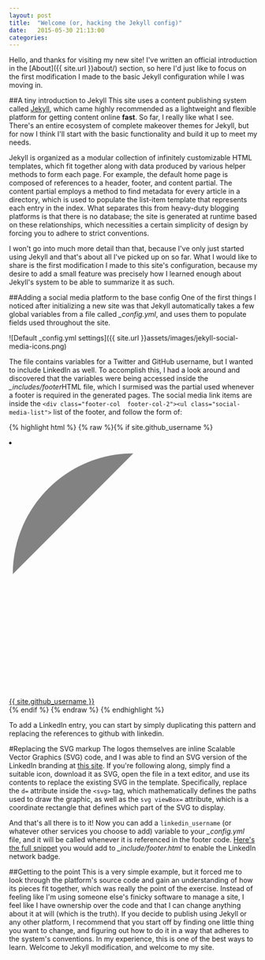 ```yaml
---
layout: post
title:  "Welcome (or, hacking the Jekyll config)"
date:   2015-05-30 21:13:00
categories:
---
```


Hello, and thanks for visiting my new site! I've written an official introduction in the [About]({{ site.url }}about/) section, so here I'd just like to focus on the first modification I made to the basic Jekyll configuration while I was moving in.

##A tiny introduction to Jekyll
This site uses a content publishing system called [Jekyll](http://jekyllrb.com), which came highly recommended as a lightweight and flexible platform for getting content online **fast**. So far, I really like what I see. There's an entire ecosystem of complete makeover themes for Jekyll, but for now I think I'll start with the basic functionality and build it up to meet my needs.

Jekyll is organized as a modular collection of infinitely customizable HTML templates, which fit together along with data produced by various helper methods to form each page. For example, the default home page is composed of references to a header, footer, and content partial. The content partial employs a method to find metadata for every article in a directory, which is used to populate the list-item template that represents each entry in the index. What separates this from heavy-duty blogging platforms is that there is no database; the site is generated at runtime based on these relationships, which necessities a certain simplicity of design by forcing you to adhere to strict conventions.

I won't go into much more detail than that, because I've only just started using Jekyll and that's about all I've picked up on so far. What I would like to share is the first modification I made to this site's configuration, because my desire to add a small feature was precisely how I learned enough about Jekyll's system to be able to summarize it as such.

##Adding a social media platform to the base config
One of the first things I noticed after initializing a new site was that Jekyll automatically takes a few global variables from a file called *_config.yml*, and uses them to populate fields used throughout the site.

![Default _config.yml settings]({{ site.url }}assets/images/jekyll-social-media-icons.png)

The file contains variables for a Twitter and GitHub username, but I wanted to include LinkedIn as well. To accomplish this, I had a look around and discovered that the variables were being accessed inside the *_includes/footer*HTML file, which I surmised was the partial used whenever a footer is required in the generated pages. The social media link items are inside the `<div class="footer-col  footer-col-2"><ul class="social-media-list">` list of the footer, and follow the form of:

{% highlight html %}
{% raw %}{% if site.github_username %}
<li>
<a href="https://github.com/{{ site.github_username }}">
  <span class="icon  icon--github">
    <svg viewBox="0 0 16 16">
      <path fill="#828282"
        d="M7.999,0.431c-4.285,0-7.76,3.474-7.76,7.761
        0.184-0.... <!-- long string of svg data) -->"
      />
    </svg>
  </span>
  <span class="username">{{ site.github_username }}</span>
</a>
</li>
{% endif %}
{% endraw %}
{% endhighlight %}

To add a LinkedIn entry, you can start by simply duplicating this pattern and replacing the references to github with linkedin.

#Replacing the SVG markup
The logos themselves are inline Scalable Vector Graphics (SVG) code, and I was able to find an SVG version of the LinkedIn branding at [this site](https://www.iconfinder.com). If you're following along, simply find a suitable icon, download it as SVG, open the file in a text editor, and use its contents to replace the existing SVG in the template. Specifically, replace the `d=` attribute inside the `<svg>` tag, which mathematically defines the paths used to draw the graphic, as well as the `svg viewBox=` attribute, which is a coordinate rectangle that defines which part of the SVG to display.

And that's all there is to it! Now you can add a `linkedin_username` (or whatever other services you choose to add) variable to your *_config.yml* file, and it will be called whenever it is referenced in the footer code. [Here's the full snippet](https://gist.github.com/nbumbarger/8a909f5d8e2d2526ade7) you would add to *_include/footer.html* to enable the LinkedIn network badge.

##Getting to the point
This is a very simple example, but it forced me to look through the platform's source code and gain an understanding of how its pieces fit together, which was really the point of the exercise. Instead of feeling like I'm using someone else's finicky software to manage a site, I feel like I have ownership over the code and that I can change anything about it at will (which is the truth). If you decide to publish using Jekyll or any other platform, I recommend that you start off by finding one little thing you want to change, and figuring out how to do it in a way that adheres to the system's conventions. In my experience, this is one of the best ways to learn. Welcome to Jekyll modification, and welcome to my site.